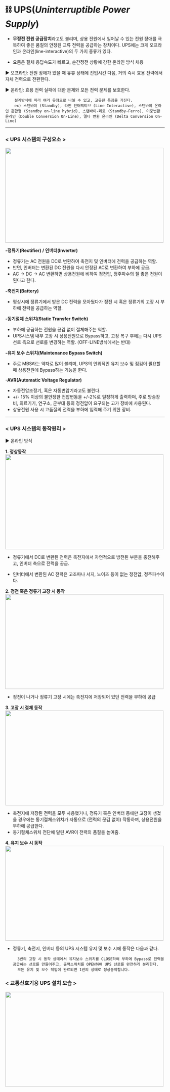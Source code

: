 # ⛓ UPS(_Uninterruptible Power Supply_)
* **무정전 전원 공급장치**라고도 불리며, 상용 전원에서 일어날 수 있는 전원 장애를 극복하여 좋은 품질의 안정된 교류 전력을 공급하는 장치이다. UPS에는 크게 오프라인과 온라인(line-interactive)의 두 가지 종류가 있다.

* 요즘은 절체 응답속도가 빠르고, 순간정전 상황에 강한 온라인 방식 채용

▶ 오프라인: 전원 장애가 있을 때 유휴 상태에 진입시킨 다음, 거의 즉시 효용 전력에서 자체 전력으로 전환한다.

▶ 온라인: 효용 전력 실패에 대한 문제와 모든 전력 문제를 보호한다.

        설계방식에 따라 여러 유형으로 나뉠 수 있고, 고유한 특징을 가진다.
        ex) 스탠바이 (Standby), 라인 인터액티브 (Line Interactive), 스탠바이 온라인 혼합형 (Standby on-line hybrid), 스탠바이-페로 (Standby-Ferro), 이중변환 온라인 (Double Conversion On-Line), 델타 변환 온라인 (Delta Conversion On-Line)

- - -
### **< UPS 시스템의 구성요소 >**
<img src="https://user-images.githubusercontent.com/62328584/105002397-93f5d580-5a74-11eb-934b-8bda8eaf7c20.JPG" width="500px" height="300px"></img><br/>

**-정류기(Rectifier) / 인버터(Inverter)**

* 정류기는 AC 전원을 DC로 변환하여 축전지 및 인버터에 전력을 공급하는 역할.   
* 반면, 인버터는 변환된 DC 전원을 다시 안정된 AC로 변환하여 부하에 공급.
* AC → DC → AC 변환하면 상용전원에 비하여 정전압, 정주파수의 질 좋은 전원이 된다고 한다.

**-축전지(Battery)**

* 평상시에 정류기에서 받은 DC 전력을 모아뒀다가 정전 시 혹은 정류기의 고장 시 부하에 전력을 공급하는 역할.

**-동기절체 스위치(Static Transfer Switch)**

* 부하에 공급하는 전원을 끊김 없이 절체해주는 역할.
* UPS시스템 내부 고장 시 상용전원으로 Bypass하고, 고장 복구 후에는 다시 UPS선로 측으로 선로를 변경하는 역할. (OFF-LINE방식에서는 반대)

**-유지 보수 스위치(Maintenance Bypass Switch)**

* 주로 MBS라는 약자로 많이 불리며, UPS의 인위적인 유지 보수 및 점검이 필요할 때 상용전원에 Bypass하는 기능을 한다.

**-AVR(Automatic Voltage Regulator)**

* 자동전압조정기, 혹은 자동변압기라고도 불린다.
* +/- 15% 이상의 불안정한 전압변동을 +/-2%로 일정하게 출력하며, 주로 방송장비, 의료기기, 연구소, 군부대 등의 정전압이 요구되는 고가 장비에 사용된다.
* 상용전원 사용 시 고품질의 전력을 부하에 입력해 주기 위한 장비.

- - -
### **< UPS 시스템의 동작원리 >**
▶ 온라인 방식

**1. 정상동작**
<img src="https://user-images.githubusercontent.com/62328584/105004424-4cbd1400-5a77-11eb-9246-48139537d1e1.JPG" width="500px" height="300px"></img><br/>
* 정류기에서 DC로 변환된 전력은 축전지에서 자연적으로 방전된 부분을 충전해주고, 인버터 측으로 전력을 공급.

* 인버터에서 변환된 AC 전력은 고조파나 서지, 노이즈 등이 없는 정전압, 정주파수이다.

**2. 정전 혹은 정류기 고장 시 동작**
<img src="https://user-images.githubusercontent.com/62328584/105004670-a1608f00-5a77-11eb-8dab-7f8462ea6187.JPG" width="500px" height="300px"></img><br/>
* 정전이 나거나 정류기 고장 시에는 축전지에 저장되어 있던 전력을 부하에 공급

**3. 고장 시 절체 동작**
<img src="https://user-images.githubusercontent.com/62328584/105004880-e5ec2a80-5a77-11eb-83fe-74ce3640862d.JPG" width="500px" height="300px"></img><br/>
* 축전지에 저장된 전력을 모두 사용했거나, 정류기 혹은 인버터 등에만 고장이 생겼을 경우에는 동기절체스위치가 자동으로 (전력의 끊김 없이) 작동하며, 상용전원을 부하에 공급한다.
* 동기절체스위치 전단에 달린 AVR이 전력의 품질을 높여줌.

**4. 유지 보수 시 동작**
<img src="https://user-images.githubusercontent.com/62328584/105005018-1764f600-5a78-11eb-861c-336b70b8569e.JPG" width="500px" height="300px"></img><br/>
* 정류기, 축전지, 인버터 등의 UPS 시스템 유지 및 보수 시에 동작은 다음과 같다.

        3번의 고장 시 동작 상태에서 유지보수 스위치를 CLOSE하여 부하에 Bypass로 전력을 공급하는 선로를 만들어주고, 출력스위치를 OPEN하여 UPS 선로를 완전하게 분리한다.
        모든 유지 및 보수 작업이 완료되면 1번의 상태로 정상동작합니다.


### **< 교통신호기용 UPS 설치 모습 >**
<img src="https://user-images.githubusercontent.com/62328584/105005681-fbae1f80-5a78-11eb-9c94-5660ddd358f1.JPG" width="500px" height="300px"></img><br/>

